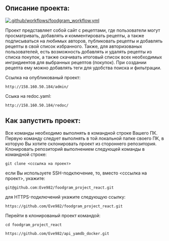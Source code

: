## **Описание проекта:**

[![.github/workflows/foodgram_workflow.yml](https://github.com/Eve982/foodgram_project_react/actions/workflows/foodgram_workflow.yml/badge.svg)](https://github.com/Eve982/foodgram_project_react/actions/workflows/foodgram_workflow.yml)

Проект представляет собой сайт с рецептами, где пользователи могут просматривать, добавлять и комментировать рецепты, а также подписываться на любимых авторов, публиковать рецепты и добавлять рецепты в свой список избранного. Также, для авторизованых пользователей, есть возможность добавлять и удалять рецепты из списка покупок, а также скачивать итоговый список всех необходимых ингридиентов для выбранных рецептов (покупок). При создании рецепта ему можно добавлять теги для удобства поиска и фильтрации.
<!-- - публиковать/удалять рецепты, добавлять теги своим рецептам;
- комментировать свои и чужие рецепты;
- оценивать чужие рецепты;
- подписаться/отписаться от автора рецептов;
- просматривать страницу с рецептами, опубликованными авторами, на которого подписался пользователь;
- добавить/удалить рецепт из списка покупок;
- скачать список покупок, который автоматически формируется на основе рецептов из списка покупок; -->

Ссылка на опубликованый проект:
```
http://158.160.50.184/admin/
```
Ссыка на redoc.yaml:
```
http://158.160.50.184/redoc/
```

## **Как запустить проект:**
Все команды необходимо выполнять в командной строке Вашего ПК. Первую команду следует выполнять в той локальной папке своего ПК, в которую Вы хотите склонировать проект из стороннего репозитория.
Клонировать репозиторий выполнением следующей команды в командной строке:

```
git clone <сссылка на проект>
```
если Вы используете SSH-подключение, то, вместо <сссылка на проект>, укажите:

```
git@github.com:Eve982/foodgram_project_react.git
```
для HTTPS-подключений укажите следующую ссылку:

```
https://github.com/Eve982/foodgram_project_react.git
```

Перейти в клонированый проект командой:

```
cd foodgram_project_react
```
<!-- ## Для запуска приложения в Docker-контейнерах:

Убедитесь, что на Вашем компьютере установлен Docker.
Находясь в папке проекта зайдите в папку infra выполнив следующую команду в терминале
```
cd infra
```
Запустите контейнер
```
docker-compose up
```
Для пересборки контейнеров, в случае, если Вы вносили изменения в проект выполните команду:
```
docker-compose up -d --build
```
Выполните миграции в контейнере web:
```
docker-compose exec web python manage.py migrate
```
Создайте суперпользователя:
```
docker-compose exec web python manage.py createsuperuser
```
Соберите статику:
```
docker-compose exec web python manage.py collectstatic --no-input
```
Проект запущен и доступен по адресу: [http://localhost/admin/](http://localhost/admin/)

### **Загрузка тестовых данных в БД**
Узнать CONTAINER ID запущенных контейнеров можно выполнив команду:
```
docker container ls
```
Получить список всех контейнеров можно выполнив команду:
```
docker container ls -a
```
Список только названий и ID контейнеров:
```
 docker container ls --format="table {{.ID}}\t{{.Names}}"
```
Остановить все запущеные контейнеры:
```
docker container stop $(docker container ls -q)
```
Чтобы загрузить тестовые данные в БД, перейдите в каталог проекта и скопируйте файл базы данных в контейнер приложения (Вам нужен контейнер с приставкой -web в названии):
```
docker cp fixtures.json <CONTAINER ID>:/app
```
СПОСОБ 1:
Выполните команду:
```
docker-compose exec web python manage.py loaddata fixtures.json
```
СПОСОБ 2:
Перейдите в контейнер приложения:
```
docker container exec -it <CONTAINER ID> bash
```
Выполните команду для загрузки данных в БД:
```
python manage.py loaddata
```
Для того чтоб сохранить внесенные изменения в БД:
```
docker-compose exec web python manage.py dumpdata > fixtures.json
```

## Для запуска приложения на виртуальном сервере:
Cоздать и активировать виртуальное окружение на MacOS:

*Здесь и далее на Windows вместо команды 'python3 ...' следует использовать команду 'python ...'*

```
python3 -m venv venv
```
на Windows:
```
python -m venv venv
```
Запустить виртуальное окружение на MacOS:

```
source venv/bin/activate
```
на Windows:
```
venv\Scripts\activate
```
Обновить пакетный менеджер pip во избежание проблем при установке зависимостей приложения:

```
python3 -m pip install --upgrade pip
```
Установить зависимости из файла requirements.txt:

```
pip install -r requirements.txt
```
Выполнить миграции:

```
python3 manage.py migrate
```

Запустить проект:

```
python3 manage.py runserver
```

После запуска виртуального сервера можно протестировать работоспособность проекта.

## **Примеры запросов:**

http://localhost/admin/ админка.

http://localhost/auth/ аутентификация.

http://localhost/users/ пользователи.

http://localhost/titles/ произведения.

http://localhost/categories/ категории произведений.

http://localhost/genres/ категории произведений. Одно произведение может относится к нескольким жанрам.

http://localhost/reviews/ отзывы на произведения.

http://localhost/comments/ комментарии к отзывам.

## **Пользовательские роли**
Аноним — может только читать описания произведений, отзывы и комментарии.

Аутентифицированный пользователь (user) — может читать всё, как и Аноним, а также может публиковать отзывы и ставить оценки произведениям (фильмам/книгам/песенкам), может комментировать отзывы; может редактировать и удалять свои отзывы и комментарии, редактировать свои оценки произведений. Эта роль присваивается по умолчанию каждому новому зарегистрированному пользователю.

Модератор (moderator) — те же права, что и у Аутентифицированного пользователя, плюс право удалять и редактировать любые отзывы и комментарии.

Администратор (admin) — полные права на управление всем контентом проекта. Может создавать и удалять произведения, категории и жанры. Может назначать роли пользователям.

Суперюзер Django - должен всегда обладать правами администратора, пользователя с правами admin. Даже если изменить пользовательскую роль суперюзера — это не лишит его прав администратора. Суперюзер — всегда администратор, но администратор — не обязательно суперюзер.

## **Шаблон наполнения env-файла:**

Cекретный ключ для settings.py:
```
SECRET_KEY=secret-key
```
Используемая база данных, в данном случае это postgresql:
```
DB_ENGINE=django.db.backends.postgresql
```
Имя БД:
```
DB_NAME=postgres
```
Логин для подключения к БД:
```
POSTGRES_USER=login
```
Пароль для подключения к БД:
```
POSTGRES_PASSWORD=password
```
Указываем название сервиса (контейнера):
```
DB_HOST=db
```
Указываем порт для подключения к БД:
```
DB_PORT=5432
``` -->

```
https://github.com/Eve982/api_yamdb_docker.git